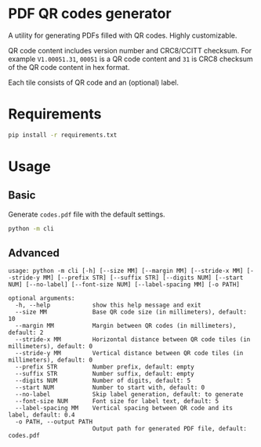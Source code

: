 PDF QR codes generator
=====

A utility for generating PDFs filled with QR codes. Highly customizable.

QR code content includes version number and CRC8/CCITT checksum. For example `V1.00051.31`, `00051` is a QR code content and `31` is CRC8 checksum of the QR code content in hex format.

Each tile consists of QR code and an (optional) label.

# Requirements

```sh
pip install -r requirements.txt
```

# Usage

## Basic

Generate `codes.pdf` file with the default settings.

```sh
python -m cli
```

## Advanced

```
usage: python -m cli [-h] [--size MM] [--margin MM] [--stride-x MM] [--stride-y MM] [--prefix STR] [--suffix STR] [--digits NUM] [--start NUM] [--no-label] [--font-size NUM] [--label-spacing MM] [-o PATH]

optional arguments:
  -h, --help            show this help message and exit
  --size MM             Base QR code size (in millimeters), default: 10
  --margin MM           Margin between QR codes (in millimeters), default: 2
  --stride-x MM         Horizontal distance between QR code tiles (in millimeters), default: 0
  --stride-y MM         Vertical distance between QR code tiles (in millimeters), default: 0
  --prefix STR          Number prefix, default: empty
  --suffix STR          Number suffix, default: empty
  --digits NUM          Number of digits, default: 5
  --start NUM           Number to start with, default: 0
  --no-label            Skip label generation, default: to generate
  --font-size NUM       Font size for label text, default: 5
  --label-spacing MM    Vertical spacing between QR code and its label, default: 0.4
  -o PATH, --output PATH
                        Output path for generated PDF file, default: codes.pdf
```
